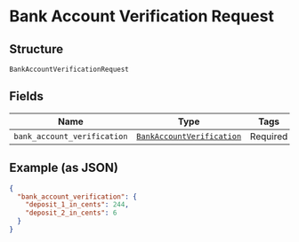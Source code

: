 
# Bank Account Verification Request

## Structure

`BankAccountVerificationRequest`

## Fields

| Name | Type | Tags | Description |
|  --- | --- | --- | --- |
| `bank_account_verification` | [`BankAccountVerification`](../../doc/models/bank-account-verification.md) | Required | - |

## Example (as JSON)

```json
{
  "bank_account_verification": {
    "deposit_1_in_cents": 244,
    "deposit_2_in_cents": 6
  }
}
```

